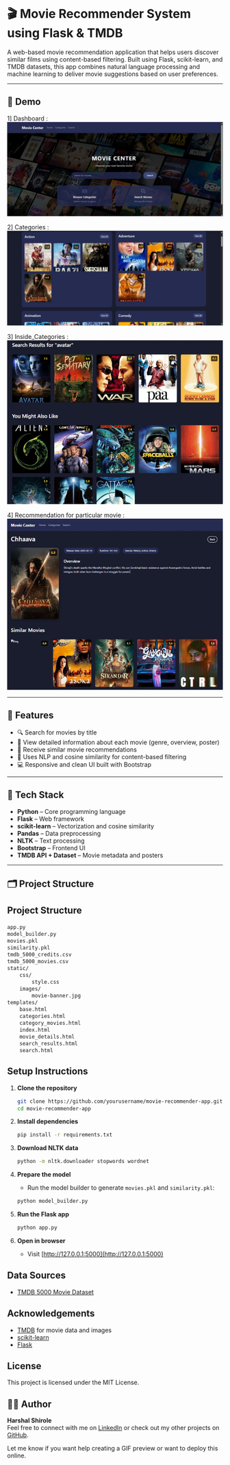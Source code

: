 # 🎬 Movie Recommender System using Flask & TMDB

A web-based movie recommendation application that helps users discover similar films using content-based filtering. Built using Flask, scikit-learn, and TMDB datasets, this app combines natural language processing and machine learning to deliver movie suggestions based on user preferences.

---

## 📸 Demo
1] Dashboard :
![App Screenshot](static/images/Dashboard.jpeg)

2] Categories :
![App Screenshot](static/images/categories.jpeg)


3] Inside_Categories :
![App Screenshot](static/images/inside_categories.jpeg)

4] Recommendation for particular movie  :
![App Screenshot](static/images/Recommendation.jpeg)


---

## 🚀 Features

- 🔍 Search for movies by title
- 📄 View detailed information about each movie (genre, overview, poster)
- 🎯 Receive similar movie recommendations
- 🤖 Uses NLP and cosine similarity for content-based filtering
- 💻 Responsive and clean UI built with Bootstrap

---

## 🧠 Tech Stack

- **Python** – Core programming language
- **Flask** – Web framework
- **scikit-learn** – Vectorization and cosine similarity
- **Pandas** – Data preprocessing
- **NLTK** – Text processing
- **Bootstrap** – Frontend UI
- **TMDB API + Dataset** – Movie metadata and posters

---

## 🗂️ Project Structure



## Project Structure

```
app.py
model_builder.py
movies.pkl
similarity.pkl
tmdb_5000_credits.csv
tmdb_5000_movies.csv
static/
    css/
        style.css
    images/
        movie-banner.jpg
templates/
    base.html
    categories.html
    category_movies.html
    index.html
    movie_details.html
    search_results.html
    search.html
```

## Setup Instructions

1. **Clone the repository**
    ```sh
    git clone https://github.com/yourusername/movie-recommender-app.git
    cd movie-recommender-app
    ```

2. **Install dependencies**
    ```sh
    pip install -r requirements.txt
    ```

3. **Download NLTK data**
    ```sh
    python -m nltk.downloader stopwords wordnet
    ```

4. **Prepare the model**
    - Run the model builder to generate `movies.pkl` and `similarity.pkl`:
    ```sh
    python model_builder.py
    ```

5. **Run the Flask app**
    ```sh
    python app.py
    ```

6. **Open in browser**
    - Visit [http://127.0.0.1:5000](http://127.0.0.1:5000)

## Data Sources

- [TMDB 5000 Movie Dataset](https://www.kaggle.com/datasets/tmdb/tmdb-movie-metadata)

## Acknowledgements

- [TMDB](https://www.themoviedb.org/) for movie data and images
- [scikit-learn](https://scikit-learn.org/)
- [Flask](https://flask.palletsprojects.com/)

## License

This project is licensed under the MIT License.




## 👨‍💻 Author

**Harshal Shirole**  
Feel free to connect with me on [LinkedIn](https://www.linkedin.com/in/harshal-shirole-742824278/) or check out my other projects on [GitHub](https://github.com/Harshal-2004).


Let me know if you want help creating a GIF preview or want to deploy this online.
